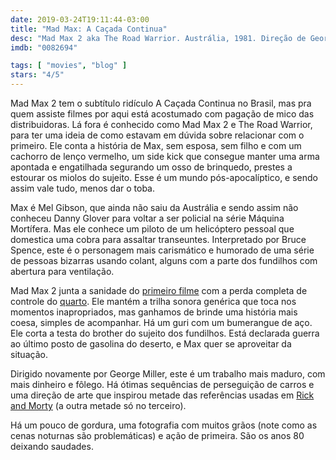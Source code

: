 ```yaml
---
date: 2019-03-24T19:11:44-03:00
title: "Mad Max: A Caçada Continua"
desc: "Mad Max 2 aka The Road Warrior. Austrália, 1981. Direção de George Miller com roteiro de Terry Hayes, Brian Hannant e Miller. Com Mel Gibson, Bruce Spence, Max Phipps e Emil Minty."
imdb: "0082694"

tags: [ "movies", "blog" ]
stars: "4/5"
---
```

Mad Max 2 tem o subtítulo ridículo A Caçada Continua no Brasil, mas pra quem assiste filmes por aqui está acostumado com pagação de mico das distribuidoras. Lá fora é conhecido como Mad Max 2 e The Road Warrior, para ter uma ideia de como estavam em dúvida sobre relacionar com o primeiro. Ele conta a história de Max, sem esposa, sem filho e com um cachorro de lenço vermelho, um side kick que consegue manter uma arma apontada e engatilhada segurando um osso de brinquedo, prestes a estourar os miolos do sujeito. Esse é um mundo pós-apocalíptico, e sendo assim vale tudo, menos dar o toba.

Max é Mel Gibson, que ainda não saiu da Austrália e sendo assim não conheceu Danny Glover para voltar a ser policial na série Máquina Mortífera. Mas ele conhece um piloto de um helicóptero pessoal que domestica uma cobra para assaltar transeuntes. Interpretado por Bruce Spence, este é o personagem mais carismático e humorado de uma série de pessoas bizarras usando colant, alguns com a parte dos fundilhos com abertura para ventilação.

Mad Max 2 junta a sanidade do [primeiro filme](/mad-max) com a perda completa de controle do [quarto](/mad-max-estrada-da-furia). Ele mantém a trilha sonora genérica que toca nos momentos inapropriados, mas ganhamos de brinde uma história mais coesa, simples de acompanhar. Há um guri com um bumerangue de aço. Ele corta a testa do brother do sujeito dos fundilhos. Está declarada guerra ao último posto de gasolina do deserto, e Max quer se aproveitar da situação.

Dirigido novamente por George Miller, este é um trabalho mais maduro, com mais dinheiro e fôlego. Há ótimas sequências de perseguição de carros e uma direção de arte que inspirou metade das referências usadas em  [Rick and Morty](/rick-and-morty-primeira-temporada) (a outra metade só no terceiro).

Há um pouco de gordura, uma fotografia com muitos grãos (note como as cenas noturnas são problemáticas) e ação de primeira. São os anos 80 deixando saudades.
